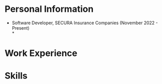 # Personal Information
* Software Developer, SECURA Insurance Companies (November 2022 - Present) <br>
  * 

# Work Experience

# Skills
